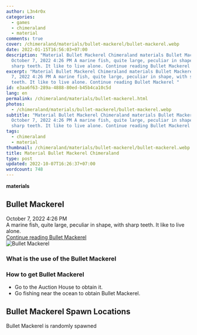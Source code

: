 ```yaml
---
author: L3n4r0x
categories:
  - games
  - chimeraland
  - material
comments: true
cover: /chimeraland/materials/bullet-mackerel/bullet-mackerel.webp
date: 2022-01-15T16:56:03+07:00
description: "Material Bullet Mackerel Chimeraland materials Bullet Mackerel
  October 7, 2022 4:26 PM A marine fish, quite large, peculiar in shape, with
  sharp teeth. It like to live alone. Continue reading Bullet Mackerel "
excerpt: "Material Bullet Mackerel Chimeraland materials Bullet Mackerel October
  7, 2022 4:26 PM A marine fish, quite large, peculiar in shape, with sharp
  teeth. It like to live alone. Continue reading Bullet Mackerel "
id: e3aa6f63-289a-4888-80ed-b45b4ca10c5d
lang: en
permalink: /chimeraland/materials/bullet-mackerel.html
photos:
  - /chimeraland/materials/bullet-mackerel/bullet-mackerel.webp
subtitle: "Material Bullet Mackerel Chimeraland materials Bullet Mackerel
  October 7, 2022 4:26 PM A marine fish, quite large, peculiar in shape, with
  sharp teeth. It like to live alone. Continue reading Bullet Mackerel "
tags:
  - chimeraland
  - material
thumbnail: /chimeraland/materials/bullet-mackerel/bullet-mackerel.webp
title: Material Bullet Mackerel Chimeraland
type: post
updated: 2022-10-07T16:26:37+07:00
wordcount: 748
---
```


<link
  rel="stylesheet"
  href="https://rawcdn.githack.com/dimaslanjaka/Web-Manajemen/870a349/css/bootstrap-5-3-0-alpha3-wrapper.css"
/>
<section id="bootstrap-wrapper">
  <div data-bs-theme="dark">
    <div
      class="row g-0 border rounded overflow-hidden flex-md-row mb-4 shadow-sm position-relative bg-dark text-light"
    >
      <div class="col p-4 d-flex flex-column position-static">
        <strong class="d-inline-block mb-2 text-success">materials</strong>
        <h2 class="mb-0">Bullet Mackerel</h2>
        <div class="mb-1 text-muted">October 7, 2022 4:26 PM</div>
        <div class="mb-2 border p-1">
          A marine fish, quite large, peculiar in shape, with sharp teeth. It
          like to live alone.
        </div>
        <a
          href="/chimeraland/materials/bullet-mackerel.html"
          class="stretched-link d-none text-primary"
          >Continue reading Bullet Mackerel</a
        >
      </div>
      <div class="col-auto d-none d-md-block d-lg-block">
        <img
          src="https://www.webmanajemen.com/chimeraland/materials/bullet-mackerel/bullet-mackerel.webp"
          alt="Bullet Mackerel"
        />
      </div>
    </div>
    <div class="row">
      <div class="col-lg-6 col-12 mb-2">
        <div class="card">
          <div class="card-body">
            <h3 class="card-title">What is the use of the Bullet Mackerel</h3>
            <div class="card-text"><ul></ul></div>
          </div>
        </div>
      </div>
      <div class="col-lg-6 col-12 mb-2">
        <div class="card">
          <div class="card-body">
            <h3 class="card-title">How to get Bullet Mackerel</h3>
            <div class="card-text">
              <ul>
                <li>Go to the Auction House to obtain it.</li>
                <li>Go fishing near the ocean to obtain Bullet Mackerel.</li>
              </ul>
            </div>
          </div>
        </div>
      </div>
      <div class="col-12 mb-2">
        <h2>Bullet Mackerel Spawn Locations</h2>
        <p>Bullet Mackerel is randomly spawned</p>
      </div>
    </div>
  </div>
</section>